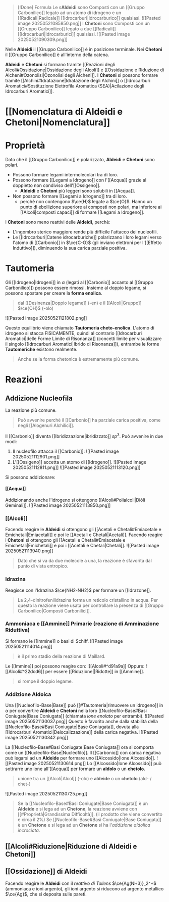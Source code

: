 >[!Done] Formula
>Le s**Aldeidi** sono Composti con un [[Gruppo Carbonilico]] legato ad un atomo di idrogeno e un [[Radicali|Radicale]] [[Idrocarburi|Idrocarburico]] qualsiasi.
>![[Pasted image 20250521085850.png]]
>I **Chetoni** sono Composti con un [[Gruppo Carbonilico]] legato a due [[Radicali]] [[Idrocarburi|Idrocarburici]] qualsiasi.
>![[Pasted image 20250521090309.png]]

Nelle **Aldeidi** il [[Gruppo Carbonilico]] è in posizione terminale.
Nei **Chetoni** il [[Gruppo Carbonilico]] è all'interno della catena.

**Aldeidi** e **Chetoni** si formano tramite [[Reazioni degli Alcoli#Ossidazione|Ossidazione degli Alcoli]] e [[Ossidazione e Riduzione di Alcheni#Ozonolisi|Ozonolisi degli Alcheni]].
I **Chetoni** si possono formare tramite [[Alchini#Idratazione|Idratazione degli Alchini]] o [[Idrocarburi Aromatici#Sostituzione Elettrofila Aromatica (SEA)|Acilazione degli Idrocarburi Aromatici]].
# [[Nomenclatura di Aldeidi e Chetoni|Nomenclatura]]

# Proprietà 
Dato che il [[Gruppo Carbonilico]] è polarizzato, **Aldeidi** e **Chetoni** sono polari.
- Possono formare legami intermolecolari tra di loro.
- Possono formare [[Legami a Idrogeno]] con l'[[Acqua]] grazie al doppietto non condiviso dell'[[Ossigeno]].
	- **Aldeidi** e **Chetoni** più leggeri sono solubili in [[Acqua]].
- Non possono formare [[Legami a Idrogeno]] tra di loro.
	- perchè non contengono $\ce{H}$ legate a $\ce{O}$.
Hanno un punto di ebollizione superiore ai composti non polari, ma inferiore ai [[Alcoli|composti capaci]] di formare [[Legami a Idrogeno]].

I **Chetoni** sono meno reattivi delle **Aldeidi**, perchè:
- L'ingombro sterico maggiore rende più difficile l'attacco dei nucleofili.
- Le [[Idrocarburi|Catene idrocarburiche]] polarizzano i loro legami verso l'atomo di [[Carbonio]] in $\ce{C-O}$ (gli inviano elettroni per l'[[Effetto Induttivo]]), diminuendo la sua carica parziale positiva.

# Tautomeria
Gli [[Idrogeno|Idrogeni]] in $\alpha$ (legati al [[Carbonio]] accanto al [[Gruppo Carbonilico]]) possono essere rimossi.
Insieme al doppio legame, si possono spostare per creare la **forma enolica**.
>dal [[Desinenza|Doppio legame]] (-en) e il [[Alcoli|Gruppo]] $\ce{OH}$ (-olo)

![[Pasted image 20250521121802.png]]

Questo equilibrio viene chiamato **Tautomeria cheto-enolica**. 
L'atomo di idrogeno si stacca FISICAMENTE, quindi al contrario [[Idrocarburi Aromatici|delle Forme Limite di Risonanza]] (concetti limite per visualizzare il singolo [[Idrocarburi Aromatici|Ibrido di Risonanza]]), entrambe le forme **Tautomeriche** esistono realmente.
>Anche se la forma chetonica è estremamente più comune.
# Reazioni
## Addizione Nucleofila
La reazione più comune.
>Può avvenire perchè il [[Carbonio]] ha parziale carica positiva, come negli [[Alogenuri Alchilici]].

Il [[Carbonio]] diventa [[Ibridizzazione|ibridizzato]] $sp^3$.
Può avvenire in due modi:
1. Il nucleofilo attacca il [[Carbonio]]:
![[Pasted image 20250521112901.png]]
2. L'[[Ossigeno]] accetta un atomo di [[Idrogeno]].
![[Pasted image 20250521112811.png]]
![[Pasted image 20250521113120.png]]

Si possono addizionare:
#### [[Acqua]]
Addizionando anche l'idrogeno si ottengono [[Alcoli#Polialcoli|Diòli Geminali]].
![[Pasted image 20250521113850.png]]

### [[Alcoli]]
Facendo reagire le **Aldeidi** si ottengono gli [[Acetali e Chetali#Emiacetale e Emichetali|Emiacetali]] e poi le [[Acetali e Chetali|Acetali]].
Facendo reagire i **Chetoni** si ottengono gli [[Acetali e Chetali#Emiacetale e Emichetali|Emichetali]] e poi i [[Acetali e Chetali|Chetali]]. 
![[Pasted image 20250521113940.png]]
>Dato che si va da due molecole a una, la reazione è sfavorita dal punto di vista entropico.
### Idrazina
Reagisce con l'Idrazina $\ce{NH2-NH2}$ per formare un [[Idrazone]].
>La 2,4-dinitrofenilidrazina forma un reticolo cristallino in acqua. Per questo la reazione viene usata per controllare la presenza di [[Gruppo Carbonilico|Composti Carbonilici]].
### Ammoniaca e [[Ammine]] Primarie (reazione di **Amminazione Riduttiva**)
Si formano le [[Immine]] o basi di Schiff.
![[Pasted image 20250521114014.png]]
>è il primo stadio della reazione di Maillard.

Le [[Immine]] poi possono reagire con:
![[Alcoli#^d91a9a]] 
Oppure:
![[Alcoli#^22dcd6]]
per essere [[Riduzione||Ridotte]] in [[Ammine]].
>si rompe il doppio legame.
### Addizione Aldoica
Una [[Nucleofilo-Base|Base]] può [[#Tautomeria|rimuovere un idrogeno]] in $\alpha$ per convertire **Aldeidi** e **Chetoni** nella loro [[Nucleofilo-Base#Basi Coniugate|Base Coniugata]] (chiamata *ione enolato* per entrambi).
![[Pasted image 20250521130037.png]]
Questo è favorito anche dalla stabilità della [[Nucleofilo-Base#Basi Coniugate|Base Coniugata]], dovuta alla [[Idrocarburi Aromatici|Delocalizzazione]] della carica negativa.
![[Pasted image 20250521130342.png]]

La [[Nucleofilo-Base#Basi Coniugate|Base Coniugata]] ora si comporta come un [[Nucleofilo-Base|Nucleofilo]].
Il [[Carbonio]] con carica negativa può legarsi ad un **Aldeide** per formare uno [[Alcossido|Ione Alcossido]].
![[Pasted image 20250521130614.png]]
Lo [[Alcossido|Ione Alcossido]] può sottrarre uno ione all'[[Acqua]] per formare un **aldolo** o un **chetolo**.
>unione tra un [[Alcoli|Alcol]] (-olo) e **aldeide** o un **chetolo** (ald- / chet-)

![[Pasted image 20250521130725.png]]

>Se la [[Nucleofilo-Base#Basi Coniugate|Base Coniugata]] è un **Aldeide** e si lega ad un **Chetone**, la reazione avviene con [[#Proprietà|Grandissima Difficoltà]]. (il prodotto che viene convertito è circa il 2%)
>Se  [[Nucleofilo-Base#Basi Coniugate|Base Coniugata]] è un **Chetone** e si lega ad un **Chetone** si ha l'*addizione aldolica incrociata*.
## [[Alcoli#Riduzione|Riduzione di Aldeidi e Chetoni]]

## [[Ossidazione]] di **Aldeidi**
Facendo reagire le **Aldeidi** con il *reattivo di Tollens* $\ce{Ag(NH3)}_2^+$ (ammoniaca e ioni argento), gli ioni argento si riducono ad argento metallico $\ce{Ag}$, che si deposita sulle pareti.